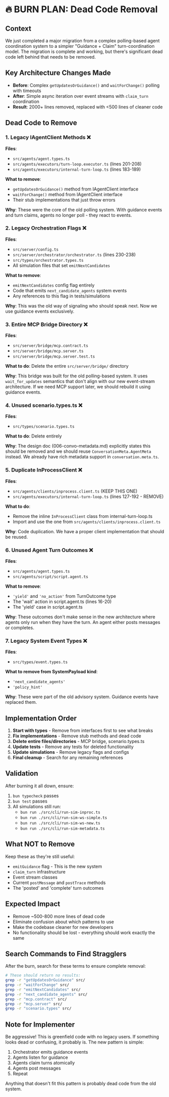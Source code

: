 # 🔥 BURN PLAN: Dead Code Removal

## Context
We just completed a major migration from a complex polling-based agent coordination system to a simpler "Guidance + Claim" turn-coordination model. The migration is complete and working, but there's significant dead code left behind that needs to be removed.

## Key Architecture Changes Made
- **Before**: Complex `getUpdatesOrGuidance()` and `waitForChange()` polling with timeouts
- **After**: Simple async iteration over event streams with `claim_turn` coordination
- **Result**: 2000+ lines removed, replaced with <500 lines of cleaner code

## Dead Code to Remove

### 1. Legacy IAgentClient Methods ❌
**Files**: 
- `src/agents/agent.types.ts`
- `src/agents/executors/turn-loop.executor.ts` (lines 201-208)
- `src/agents/executors/internal-turn-loop.ts` (lines 183-189)

**What to remove**:
- `getUpdatesOrGuidance()` method from IAgentClient interface
- `waitForChange()` method from IAgentClient interface
- Their stub implementations that just throw errors

**Why**: These were the core of the old polling system. With guidance events and turn claims, agents no longer poll - they react to events.

### 2. Legacy Orchestration Flags ❌
**Files**:
- `src/server/config.ts`
- `src/server/orchestrator/orchestrator.ts` (lines 230-238)
- `src/types/orchestrator.types.ts`
- All simulation files that set `emitNextCandidates`

**What to remove**:
- `emitNextCandidates` config flag entirely
- Code that emits `next_candidate_agents` system events
- Any references to this flag in tests/simulations

**Why**: This was the old way of signaling who should speak next. Now we use guidance events exclusively.

### 3. Entire MCP Bridge Directory ❌
**Files**:
- `src/server/bridge/mcp.contract.ts`
- `src/server/bridge/mcp.server.ts`
- `src/server/bridge/mcp.server.test.ts`

**What to do**: Delete the entire `src/server/bridge/` directory

**Why**: This bridge was built for the old polling-based system. It uses `wait_for_updates` semantics that don't align with our new event-stream architecture. If we need MCP support later, we should rebuild it using guidance events.

### 4. Unused scenario.types.ts ❌
**Files**:
- `src/types/scenario.types.ts`

**What to do**: Delete entirely

**Why**: The design doc (006-convo-metadata.md) explicitly states this should be removed and we should reuse `ConversationMeta.AgentMeta` instead. We already have rich metadata support in `conversation.meta.ts`.

### 5. Duplicate InProcessClient ❌
**Files**:
- `src/agents/clients/inprocess.client.ts` (KEEP THIS ONE)
- `src/agents/executors/internal-turn-loop.ts` (lines 127-192 - REMOVE)

**What to do**: 
- Remove the inline `InProcessClient` class from internal-turn-loop.ts
- Import and use the one from `src/agents/clients/inprocess.client.ts`

**Why**: Code duplication. We have a proper client implementation that should be reused.

### 6. Unused Agent Turn Outcomes ❌
**Files**:
- `src/agents/agent.types.ts`
- `src/agents/script/script.agent.ts`

**What to remove**:
- `'yield'` and `'no_action'` from TurnOutcome type
- The 'wait' action in script.agent.ts (lines 16-20)
- The 'yield' case in script.agent.ts

**Why**: These outcomes don't make sense in the new architecture where agents only run when they have the turn. An agent either posts messages or completes.

### 7. Legacy System Event Types ❌
**Files**:
- `src/types/event.types.ts`

**What to remove from SystemPayload kind**:
- `'next_candidate_agents'` 
- `'policy_hint'`

**Why**: These were part of the old advisory system. Guidance events have replaced them.

## Implementation Order

1. **Start with types** - Remove from interfaces first to see what breaks
2. **Fix implementations** - Remove stub methods and dead code
3. **Delete entire files/directories** - MCP bridge, scenario.types.ts
4. **Update tests** - Remove any tests for deleted functionality
5. **Update simulations** - Remove legacy flags and configs
6. **Final cleanup** - Search for any remaining references

## Validation

After burning it all down, ensure:
1. `bun typecheck` passes
2. `bun test` passes
3. All simulations still run:
   - `bun run ./src/cli/run-sim-inproc.ts`
   - `bun run ./src/cli/run-sim-ws-simple.ts`
   - `bun run ./src/cli/run-sim-ws-new.ts`
   - `bun run ./src/cli/run-sim-metadata.ts`

## What NOT to Remove

Keep these as they're still useful:
- `emitGuidance` flag - This is the new system
- `claim_turn` infrastructure
- Event stream classes
- Current `postMessage` and `postTrace` methods
- The 'posted' and 'complete' turn outcomes

## Expected Impact

- Remove ~500-800 more lines of dead code
- Eliminate confusion about which patterns to use
- Make the codebase cleaner for new developers
- No functionality should be lost - everything should work exactly the same

## Search Commands to Find Stragglers

After the burn, search for these terms to ensure complete removal:
```bash
# These should return no results:
grep -r "getUpdatesOrGuidance" src/
grep -r "waitForChange" src/
grep -r "emitNextCandidates" src/
grep -r "next_candidate_agents" src/
grep -r "mcp.contract" src/
grep -r "mcp.server" src/
grep -r "scenario.types" src/
```

## Note for Implementer

Be aggressive! This is greenfield code with no legacy users. If something looks dead or confusing, it probably is. The new pattern is simple:
1. Orchestrator emits guidance events
2. Agents listen for guidance
3. Agents claim turns atomically
4. Agents post messages
5. Repeat

Anything that doesn't fit this pattern is probably dead code from the old system.